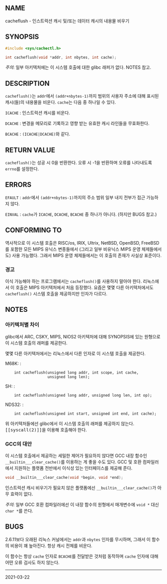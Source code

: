 ## NAME

cacheflush - 인스트럭션 캐시 및/또는 데이터 캐시의 내용물 비우기

## SYNOPSIS

```c
#include <sys/cachectl.h>

int cacheflush(void *addr, int nbytes, int cache);
```

*주의*: 일부 아키텍처에는 이 시스템 호출에 대한 glibc 래퍼가 없다. NOTES 참고.

## DESCRIPTION

`cacheflush()`는 `addr`에서 `(addr+nbytes-1)`까지 범위의 사용자 주소에 대해 표시된 캐시(들)의 내용물을 비운다. `cache`는 다음 중 하나일 수 있다.

`ICACHE`
:   인스트럭션 캐시를 비운다.

`DCACHE`
:   변경을 메모리로 기록하고 영향 받는 유효한 캐시 라인들을 무효화한다.

`BCACHE`
:   `(ICACHE|DCACHE)`와 같다.

## RETURN VALUE

`cacheflush()`는 성공 시 0을 반환한다. 오류 시 -1을 반환하며 오류를 나타내도록 `errno`를 설정한다.

## ERRORS

`EFAULT`
:   `addr`에서 `(addr+nbytes-1)`까지의 주소 범위 일부 내지 전부가 접근 가능하지 않다.

`EINVAL`
:   `cache`가 `ICACHE`, `DCACHE`, `BCACHE` 중 하나가 아니다. (하지만 BUGS 참고.)

## CONFORMING TO

역사적으로 이 시스템 호출은 RISC/os, IRIX, Ultrix, NetBSD, OpenBSD, FreeBSD를 포함한 모든 MIPS 유닉스 변종들에서 (그리고 일부 비유닉스 MIPS 운영 체제들에서도) 사용 가능했다. 그래서 MIPS 운영 체제들에서는 이 호출의 존재가 사실상 표준이다.

### 경고

이식 가능해야 하는 프로그램에서는 `cacheflush()`를 사용하지 말아야 한다. 리눅스에서 이 호출은 MIPS 아키텍처에서 처음 등장했다. 요즘은 몇몇 다른 아키텍처에서도 `cacheflush()` 시스템 호출을 제공하지만 인자가 다르다.

## NOTES

### 아키텍처별 차이

glibc에서 ARC, CSKY, MIPS, NIOS2 아키텍처에 대해 SYNOPSIS에 있는 원형으로 이 시스템 호출의 래퍼를 제공한다.

몇몇 다른 아키텍처에서는 리눅스에서 다른 인자로 이 시스템 호출을 제공한다.

M68K:
:   

        int cacheflush(unsigned long addr, int scope, int cache,
                       unsigned long len);

SH:
:   

        int cacheflush(unsigned long addr, unsigned long len, int op);

NDS32:
:   

        int cacheflush(unsigned int start, unsigned int end, int cache);

위 아키텍처들에선 glibc에서 이 시스템 호출의 래퍼를 제공하지 않는다. <tt>[[syscall(2)]]</tt>을 이용해 호출해야 한다.

### GCC의 대안

이 시스템 호출에서 제공하는 세밀한 제어가 필요하지 않다면 GCC 내장 함수인 `__builtin___clear_cache()`를 이용하는 게 좋을 수도 있다. GCC 및 호환 컴파일러에서 지원하는 플랫폼 전반에서 이식성 있는 인터페이스를 제공해 준다.

```c
void __builtin___clear_cache(void *begin, void *end);
```

인스트럭션 캐시 비우기가 필요치 않은 플랫폼에선 `__builtin___clear_cache()`가 아무 효력이 없다.

*주의*: 일부 GCC 호환 컴파일러에선 이 내장 함수의 원형에서 매개변수에 `void *` 대신 `char *`를 쓴다.

## BUGS

2.6.11보다 오래된 리눅스 커널에서는 `addr`과 `nbytes` 인자를 무시하며, 그래서 이 함수의 비용이 꽤 높아진다. 항상 캐시 전체를 비운다.

이 함수는 항상 `cache` 인자로 `BCACHE`를 전달받은 것처럼 동작하며 `cache` 인자에 대해 어떤 오류 검사도 하지 않는다.

----

2021-03-22
